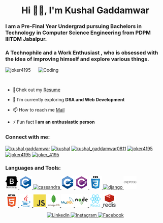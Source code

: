 <h1 align="center">Hi 👋🏻, I'm Kushal Gaddamwar</h1>

<h3 align="left">I am a Pre-Final Year Undergrad pursuing Bachelors in Technology in Computer Science Engineering from PDPM IIITDM Jabalpur.</h3>

<h3 align="left">A Technophile and a Work Enthusiast , who is obsessed with the idea of improving himself and explore various things.</h3>

<img align="right" alt="Coding" width="400" src="https://media.tenor.com/qJ5evVs-_uUAAAAC/coding.gif">
<p align="left"> <img src="https://komarev.com/ghpvc/?username=joker4195&label=Profile%20views&color=0e75b6&style=flat" alt="joker4195" /> </p>

<p align="left"> <a href="https://twitter.com/" target="blank"><img src="https://img.shields.io/twitter/follow/?logo=twitter&style=for-the-badge" alt="" /></a> </p>

- 📄Chek out my [Resume](https://drive.google.com/file/d/17Xh0fxG9lw8l3gOVmFRh_ypWj0_nV0NA/view?usp=sharing)

- 🌱 I’m currently exploring **DSA and Web Development**

- 📫 How to reach me <a href="kushalgaddamwar121@gmail.com" > Mail </a>

- ⚡ Fun fact **I am an enthusiastic person**
<h3 align="left">Connect with me:</h3>
<p align="left">
<a href="https://linkedin.com/in/kushal gaddamwar" target="blank"><img align="center" src="https://raw.githubusercontent.com/rahuldkjain/github-profile-readme-generator/master/src/images/icons/Social/linked-in-alt.svg" alt="kushal gaddamwar" height="30" width="40" /></a>
<a href="https://fb.com/kushal" target="blank"><img align="center" src="https://raw.githubusercontent.com/rahuldkjain/github-profile-readme-generator/master/src/images/icons/Social/facebook.svg" alt="kushal" height="30" width="40" /></a>
<a href="https://instagram.com/kushal_gaddamwar0811" target="blank"><img align="center" src="https://raw.githubusercontent.com/rahuldkjain/github-profile-readme-generator/master/src/images/icons/Social/instagram.svg" alt="kushal_gaddamwar0811" height="30" width="40" /></a>
<a href="https://www.codechef.com/users/joker4195" target="blank"><img align="center" src="https://cdn.jsdelivr.net/npm/simple-icons@3.1.0/icons/codechef.svg" alt="joker4195" height="30" width="40" /></a>
<a href="https://codeforces.com/profile/joker4195" target="blank"><img align="center" src="https://raw.githubusercontent.com/rahuldkjain/github-profile-readme-generator/master/src/images/icons/Social/codeforces.svg" alt="joker4195" height="30" width="40" /></a>
<a href="https://www.leetcode.com/joker_4195" target="blank"><img align="center" src="https://raw.githubusercontent.com/rahuldkjain/github-profile-readme-generator/master/src/images/icons/Social/leet-code.svg" alt="joker_4195" height="30" width="40" /></a>
</p>

<h3 align="left">Languages and Tools:</h3>
<p align="left"> <a href="https://getbootstrap.com" target="_blank" rel="noreferrer"> <img src="https://raw.githubusercontent.com/devicons/devicon/master/icons/bootstrap/bootstrap-plain-wordmark.svg" alt="bootstrap" width="40" height="40"/> </a> <a href="https://www.cprogramming.com/" target="_blank" rel="noreferrer"> <img src="https://raw.githubusercontent.com/devicons/devicon/master/icons/c/c-original.svg" alt="c" width="40" height="40"/> </a> <a href="https://cassandra.apache.org/" target="_blank" rel="noreferrer"> <img src="https://www.vectorlogo.zone/logos/apache_cassandra/apache_cassandra-icon.svg" alt="cassandra" width="40" height="40"/> </a> <a href="https://www.w3schools.com/cpp/" target="_blank" rel="noreferrer"> <img src="https://raw.githubusercontent.com/devicons/devicon/master/icons/cplusplus/cplusplus-original.svg" alt="cplusplus" width="40" height="40"/> </a> <a href="https://www.w3schools.com/cs/" target="_blank" rel="noreferrer"> <img src="https://raw.githubusercontent.com/devicons/devicon/master/icons/csharp/csharp-original.svg" alt="csharp" width="40" height="40"/> </a> <a href="https://www.w3schools.com/css/" target="_blank" rel="noreferrer"> <img src="https://raw.githubusercontent.com/devicons/devicon/master/icons/css3/css3-original-wordmark.svg" alt="css3" width="40" height="40"/> </a> <a href="https://www.djangoproject.com/" target="_blank" rel="noreferrer"> <img src="https://cdn.worldvectorlogo.com/logos/django.svg" alt="django" width="40" height="40"/> </a>
 <a href="https://expressjs.com" target="_blank" rel="noreferrer"> <img src="https://raw.githubusercontent.com/devicons/devicon/master/icons/express/express-original-wordmark.svg" alt="express" width="40" height="40"/> </a>
 <p align="left">
  <a href="https://www.w3.org/html/" target="_blank" rel="noreferrer"> <img src="https://raw.githubusercontent.com/devicons/devicon/master/icons/html5/html5-original-wordmark.svg" alt="html5" width="40" height="40"/> </a> <a href="https://www.java.com" target="_blank" rel="noreferrer"> <img src="https://raw.githubusercontent.com/devicons/devicon/master/icons/java/java-original.svg" alt="java" width="40" height="40"/> </a> <a href="https://developer.mozilla.org/en-US/docs/Web/JavaScript" target="_blank" rel="noreferrer"> <img src="https://raw.githubusercontent.com/devicons/devicon/master/icons/javascript/javascript-original.svg" alt="javascript" width="40" height="40"/> </a> <a href="https://www.mongodb.com/" target="_blank" rel="noreferrer"> <img src="https://raw.githubusercontent.com/devicons/devicon/master/icons/mongodb/mongodb-original-wordmark.svg" alt="mongodb" width="40" height="40"/> </a> <a href="https://www.mysql.com/" target="_blank" rel="noreferrer"> <img src="https://raw.githubusercontent.com/devicons/devicon/master/icons/mysql/mysql-original-wordmark.svg" alt="mysql" width="40" height="40"/> </a> <a href="https://nodejs.org" target="_blank" rel="noreferrer"> <img src="https://raw.githubusercontent.com/devicons/devicon/master/icons/nodejs/nodejs-original-wordmark.svg" alt="nodejs" width="40" height="40"/> </a> <a href="https://reactjs.org/" target="_blank" rel="noreferrer"> <img src="https://raw.githubusercontent.com/devicons/devicon/master/icons/react/react-original-wordmark.svg" alt="react" width="40" height="40"/> </a> <a href="https://redis.io" target="_blank" rel="noreferrer"> <img src="https://raw.githubusercontent.com/devicons/devicon/master/icons/redis/redis-original-wordmark.svg" alt="redis" width="40" height="40"/> </a> </p>



<p align="center">
  
  <a href="https://www.linkedin.com/in/kushal-gaddamwar-966044202/">
    <img alt="Linkedin" src="https://img.shields.io/badge/Linkedin--_.svg?style=social&logo=linkedin"/>
  </a>
  <a href="https://www.instagram.com/kushal_gaddamwar0811/">
    <img alt="Instagram" src="https://img.shields.io/badge/Instagram--_.svg?style=social&logo=instagram"/>
  </a>
  <a href="https://www.facebook.com/kushalgaddamwar4195/">
    <img alt="Facebook" src="https://img.shields.io/badge/Facebook--_.svg?style=social&logo=facebook"/>
  </a>
  

</p>
